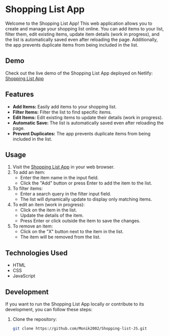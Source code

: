 # Shopping List App

Welcome to the Shopping List App! This web application allows you to create and manage your shopping list online. You can add items to your list, filter them, edit existing items, update item details (work in progress), and the list is automatically saved even after reloading the page. Additionally, the app prevents duplicate items from being included in the list.

## Demo

Check out the live demo of the Shopping List App deployed on Netlify: [Shopping List App](https://shopping-list-js-1.netlify.app/)

## Features

- **Add Items:** Easily add items to your shopping list.
- **Filter Items:** Filter the list to find specific items.
- **Edit Items:** Edit existing items to update their details (work in progress).
- **Automatic Save:** The list is automatically saved even after reloading the page.
- **Prevent Duplicates:** The app prevents duplicate items from being included in the list.

## Usage

1. Visit the [Shopping List App](https://shopping-list-js-1.netlify.app/) in your web browser.
2. To add an item:
   - Enter the item name in the input field.
   - Click the "Add" button or press Enter to add the item to the list.
3. To filter items:
   - Enter a search query in the filter input field.
   - The list will dynamically update to display only matching items.
4. To edit an item (work in progress):
   - Click on the item in the list.
   - Update the details of the item.
   - Press Enter or click outside the item to save the changes.
5. To remove an item:
   - Click on the "X" button next to the item in the list.
   - The item will be removed from the list.

## Technologies Used

- HTML
- CSS
- JavaScript

## Development

If you want to run the Shopping List App locally or contribute to its development, you can follow these steps:

1. Clone the repository:

   ```bash
   git clone https://github.com/Monik2002/Shopping-list-JS.git
   ```
